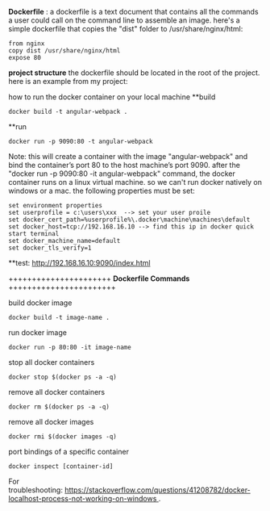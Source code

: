 
**Dockerfile** : a dockerfile is a text document that contains all the commands a user could call on the command line to assemble an image. here's a simple dockerfile that copies the "dist" folder to /usr/share/nginx/html:
```
from nginx
copy dist /usr/share/nginx/html
expose 80
```

**project structure**
the dockerfile should be located in the root of the project. here is an example from my project:

how to run the docker container on your local machine
**build
```
docker build -t angular-webpack .
```
**run
```
docker run -p 9090:80 -t angular-webpack
```

Note: this will create a container with the image "angular-webpack" and bind the container’s port 80 to the host machine’s port 9090. after the "docker run -p 9090:80 -it angular-webpack" command, the docker container runs on a linux virtual machine. so we can't run docker natively on windows or a mac. the following properties must be set:
```
set environment properties
set userprofile = c:\users\xxx  --> set your user proile 
set docker_cert_path=%userprofile%\.docker\machine\machines\default
set docker_host=tcp://192.168.16.10 --> find this ip in docker quick start terminal
set docker_machine_name=default
set docker_tls_verify=1
```


**test: http://192.168.16.10:9090/index.html



++++++++++++++++++++++    **Dockerfile Commands**    +++++++++++++++++++++++ 


build docker image
```
docker build -t image-name .
```

run docker image
```
docker run -p 80:80 -it image-name
```
stop all docker containers 
```
docker stop $(docker ps -a -q)
```
remove all docker containers
```
docker rm $(docker ps -a -q)
```
remove all docker images
```
docker rmi $(docker images -q)
```
port bindings of a specific container
```
docker inspect [container-id]
```

For troubleshooting: https://stackoverflow.com/questions/41208782/docker-localhost-process-not-working-on-windows .

